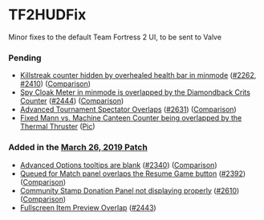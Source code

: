 # TF2HUDFix

Minor fixes to the default Team Fortress 2 UI, to be sent to Valve

### Pending
- [Killstreak counter hidden by overhealed health bar in minmode](https://github.com/CriticalFlaw/TF2HUDFix/commit/e595be92597368315489fd23bc25a7fe97ceba35) ([#2262](https://github.com/ValveSoftware/Source-1-Games/issues/2262), [#2410](https://github.com/ValveSoftware/Source-1-Games/issues/2410))  ([Comparison](https://i.imgur.com/IGMCOjh.png))
- [Spy Cloak Meter in minmode is overlapped by the Diamondback Crits Counter](https://github.com/CriticalFlaw/TF2HUDFix/commit/e595be92597368315489fd23bc25a7fe97ceba35#diff-7d026e1e47e9e56eafd5960fae785b38) ([#2444](https://github.com/ValveSoftware/Source-1-Games/issues/2444)) ([Comparison](https://i.imgur.com/F03WcQs.png))
- [Advanced Tournament Spectator Overlaps](https://github.com/CriticalFlaw/TF2HUDFix/commit/661c6d9d45efbc581901de81a4ba9cafc5261140) ([#2631](https://github.com/ValveSoftware/Source-1-Games/issues/2631)) ([Comparison](https://i.imgur.com/QhM7qGR.png))
- [Fixed Mann vs. Machine Canteen Counter being overlapped by the Thermal Thruster](https://github.com/CriticalFlaw/TF2HUDFix/commit/e595be92597368315489fd23bc25a7fe97ceba35#diff-d9f047253bad94e6c0f7d4dcbc073e2c) ([Pic](https://camo.githubusercontent.com/8c4dc09f3ee87ec5cf47bdf6f4b75ae96327d0d4/68747470733a2f2f692e7265646469746d656469612e636f6d2f516b575a6c61316b4e37316434574b6230724e7a6251624367574b33453558334d7a496e377774715935772e706e673f733d3366323233336237373732376164363132626565393162623163313735303230))

### Added in the [March 26, 2019 Patch](http://www.teamfortress.com/post.php?id=49481)
- [Advanced Options tooltips are blank](https://github.com/CriticalFlaw/TF2HUDFix/commit/57660ec51cb9bfc2041ec13187ca1c11d6fa070f) ([#2340](https://github.com/ValveSoftware/Source-1-Games/issues/2340)) ([Comparison](https://i.imgur.com/DTEFKCU.png))
- [Queued for Match panel overlaps the Resume Game button](https://github.com/CriticalFlaw/TF2HUDFix/commit/aecf9566c3690d5d47f15c6e37473cb3167e8024) ([#2392](https://github.com/ValveSoftware/Source-1-Games/issues/2392)) ([Comparison](https://i.imgur.com/edebGAj.png))
- [Community Stamp Donation Panel not displaying properly](https://github.com/CriticalFlaw/TF2HUDFix/commit/73677ffdcb7bfe7ca77155a6a80a706c656fef21) ([#2610](https://github.com/ValveSoftware/Source-1-Games/issues/2610)) ([Comparison](https://i.imgur.com/CJIRSeI.png))
- [Fullscreen Item Preview Overlap](https://github.com/CriticalFlaw/TF2HUDFix/commit/b5cc9d297529e4fabee24f129d0088607c0072e2#diff-6f3301caaa00e641acf3ed358be57c7f) ([#2443](https://github.com/ValveSoftware/Source-1-Games/issues/2443))
